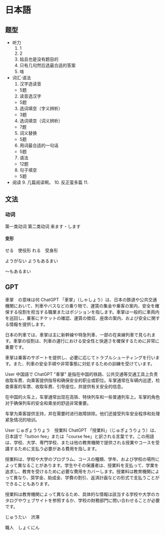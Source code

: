 # 日本語

## 题型

- 听力
  1. 1
  2. 2
  3. 姑且也是没有题目的 
  4. 只有几句然后选最合适的答案
  5. 啥
- 词汇·语法
  1. 汉字选读音
    - 5题
  2. 读音选汉字
    - 5题
  3. 选词填空（字义辨析）
    - 3题
  4. 选词填空（词义辨析）
    - 7题
  5. 词义替换
    - 5题
  6. 用词最合适的一句话
    - 5题
  7. 语法
    - 12题
  8. 句子填空
    - 5题
- 阅读
  9. 几篇阅读啊。
  10. 反正蛮多篇
  11.  

## 文法

### 动词

第一类动词
第二类动词
来ます・します

#### 变形

せる　使役形
れる　受身形




ようがない
ようもあるまい

～もあるまい

## GPT

車掌　の意味は何
ChatGPT
「車掌」（しゃしょう）は、日本の鉄道や公共交通機関において、列車やバスなどの乗り物で、運賃の集金や乗客の案内、安全を確保する役割を担当する職業またはポジションを指します。車掌は一般的に車両内を巡回し、乗客にチケットの確認、運賃の徴収、座席の案内、および安全に関する情報を提供します。

日本の列車では、車掌は主に新幹線や特急列車、一部の在来線列車で見られます。車掌の役割は、列車の運行における安全性と快適さを確保するために非常に重要です。

車掌は乗客のサポートを提供し、必要に応じてトラブルシューティングを行います。また、列車の安全手順や非常事態に対処するための訓練を受けています。




User
中国語で
ChatGPT
"車掌" 是指在中国的铁路、公共交通等交通工具上负责收取车费、向乘客提供指导和确保安全的职业或职位。车掌通常在车辆内巡逻，检查乘客的车票、收取车费、引导座位，并提供有关安全的信息。

在中国的火车上，车掌通常出现在高铁、特快列车和一些普通列车上。车掌的角色对于确保列车的安全和乘坐的舒适非常重要。

车掌为乘客提供支持，并在需要时进行故障排除。他们还接受列车安全程序和处理紧急情况的培训。




User
じゅぎょうりょう　授業料
ChatGPT
「授業料」（じゅぎょうりょう）は、日本語で「tuition fee」または「course fee」と訳される言葉です。この用語は、学校、大学、専門学校、または他の教育機関で提供される授業やコースを受講するために支払う必要がある費用を指します。

授業料は、学校や大学のプログラム、コースの種類、学年、および学校の場所によって異なることがあります。学生やその保護者は、授業料を支払って、学業を追求し、教育を受けるために必要な費用をカバーします。授業料は教育機関によって異なり、奨学金、助成金、学費の割引、返済計画などの形式で支払うことができることもあります。

授業料は教育機関によって異なるため、具体的な情報は該当する学校や大学のカタログやウェブサイトを参照するか、学校の財務部門に問い合わせることが必要です。


じゅうたい　渋滞

職人　しょくにん

